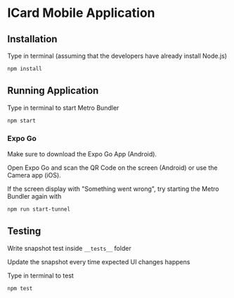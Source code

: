 # ICard Mobile Application

## Installation

Type in terminal (assuming that the developers have already install Node.js)

```bash
npm install
```

## Running Application

Type in terminal to start Metro Bundler

```bash
npm start
```

### Expo Go

Make sure to download the Expo Go App (Android).

Open Expo Go and scan the QR Code on the screen (Android) or use the Camera app (iOS).

If the screen display with "Something went wrong", try starting the Metro Bundler again with

```bash
npm run start-tunnel
```

## Testing

Write snapshot test inside `__tests__` folder

Update the snapshot every time expected UI changes happens

Type in terminal to test

```bash
npm test
```
